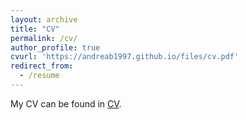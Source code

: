 ```yaml
---
layout: archive
title: "CV"
permalink: /cv/
author_profile: true
cvurl: 'https://andreab1997.github.io/files/cv.pdf'
redirect_from:
  - /resume
---
```


My CV can be found in [CV](https://andreab1997.github.io/files/cv.pdf).

